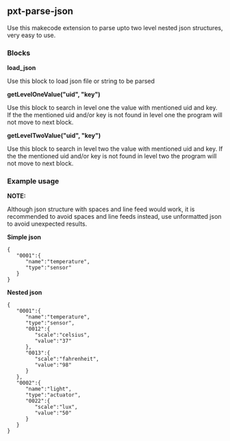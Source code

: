 
## pxt-parse-json

Use this makecode extension to parse upto two level nested json structures, very easy to use.

### Blocks

**load_json**

Use this block to load json file or string to be parsed

**getLevelOneValue("uid", "key")**

Use this block to search in level one the value with mentioned uid and key. If the the mentioned uid and/or key is not found in level one the program will not move to next block.

**getLevelTwoValue("uid", "key")**

Use this block to search in level two the value with mentioned uid and key. If the the mentioned uid and/or key is not found in level two the program will not move to next block.

### Example usage

**NOTE:**

Although json structure with spaces and line feed would work, it is recommended to avoid spaces and line feeds instead, use unformatted json to avoid unexpected results.

**Simple json**

```
{
   "0001":{
      "name":"temperature",
      "type":"sensor"
   }
}
```



**Nested json**

```
{
   "0001":{
      "name":"temperature",
      "type":"sensor",
      "0012":{
         "scale":"celsius",
         "value":"37"
      },
      "0013":{
         "scale":"fahrenheit",
         "value":"98"
      }
   },
   "0002":{
      "name":"light",
      "type":"actuator",
      "0022":{
         "scale":"lux",
         "value":"50"
      }
   }
}
```
